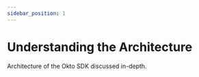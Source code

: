 ```yaml
---
sidebar_position: 1
---
```


# Understanding the Architecture

Architecture of the Okto SDK discussed in-depth.